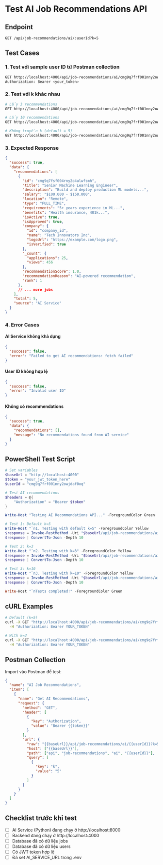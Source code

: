 # Test AI Job Recommendations API

## Endpoint
```
GET /api/job-recommendations/ai/:userId?k=5
```

## Test Cases

### 1. Test với sample user ID từ Postman collection
```bash
GET http://localhost:4000/api/job-recommendations/ai/cmg9q7frf001nny2owjdaf0oq?k=5
Authorization: Bearer <your_token>
```

### 2. Test với k khác nhau
```bash
# Lấy 3 recommendations
GET http://localhost:4000/api/job-recommendations/ai/cmg9q7frf001nny2owjdaf0oq?k=3

# Lấy 10 recommendations  
GET http://localhost:4000/api/job-recommendations/ai/cmg9q7frf001nny2owjdaf0oq?k=10

# Không truyền k (default = 5)
GET http://localhost:4000/api/job-recommendations/ai/cmg9q7frf001nny2owjdaf0oq
```

### 3. Expected Response
```json
{
  "success": true,
  "data": {
    "recommendations": [
      {
        "id": "cmg9q7fsf004rny2o4ulwfsmh",
        "title": "Senior Machine Learning Engineer",
        "description": "Build and deploy production ML models...",
        "salary": "$100,000 - $150,000",
        "location": "Remote",
        "type": "FULL_TIME",
        "requirements": "5+ years experience in ML...",
        "benefits": "Health insurance, 401k...",
        "isActive": true,
        "isApproved": true,
        "company": {
          "id": "company_id",
          "name": "Tech Innovators Inc",
          "logoUrl": "https://example.com/logo.png",
          "isVerified": true
        },
        "_count": {
          "applications": 25,
          "views": 456
        },
        "recommendationScore": 1.0,
        "recommendationReason": "AI-powered recommendation",
        "rank": 1
      },
      // ... more jobs
    ],
    "total": 5,
    "source": "AI Service"
  }
}
```

### 4. Error Cases

#### AI Service không khả dụng
```json
{
  "success": false,
  "error": "Failed to get AI recommendations: fetch failed"
}
```

#### User ID không hợp lệ
```json
{
  "success": false,
  "error": "Invalid user ID"
}
```

#### Không có recommendations
```json
{
  "success": true,
  "data": {
    "recommendations": [],
    "message": "No recommendations found from AI service"
  }
}
```

## PowerShell Test Script

```powershell
# Set variables
$baseUrl = "http://localhost:4000"
$token = "your_jwt_token_here"
$userId = "cmg9q7frf001nny2owjdaf0oq"

# Test AI recommendations
$headers = @{
    "Authorization" = "Bearer $token"
}

Write-Host "Testing AI Recommendations API..." -ForegroundColor Green

# Test 1: Default k=5
Write-Host "`n1. Testing with default k=5" -ForegroundColor Yellow
$response = Invoke-RestMethod -Uri "$baseUrl/api/job-recommendations/ai/$userId" -Headers $headers -Method Get
$response | ConvertTo-Json -Depth 10

# Test 2: k=3
Write-Host "`n2. Testing with k=3" -ForegroundColor Yellow
$response = Invoke-RestMethod -Uri "$baseUrl/api/job-recommendations/ai/$userId`?k=3" -Headers $headers -Method Get
$response | ConvertTo-Json -Depth 10

# Test 3: k=10
Write-Host "`n3. Testing with k=10" -ForegroundColor Yellow
$response = Invoke-RestMethod -Uri "$baseUrl/api/job-recommendations/ai/$userId`?k=10" -Headers $headers -Method Get
$response | ConvertTo-Json -Depth 10

Write-Host "`nTests completed!" -ForegroundColor Green
```

## cURL Examples

```bash
# Default (k=5)
curl -X GET "http://localhost:4000/api/job-recommendations/ai/cmg9q7frf001nny2owjdaf0oq" \
  -H "Authorization: Bearer YOUR_TOKEN"

# With k=3
curl -X GET "http://localhost:4000/api/job-recommendations/ai/cmg9q7frf001nny2owjdaf0oq?k=3" \
  -H "Authorization: Bearer YOUR_TOKEN"
```

## Postman Collection

Import vào Postman để test:
```json
{
  "name": "AI Job Recommendations",
  "item": [
    {
      "name": "Get AI Recommendations",
      "request": {
        "method": "GET",
        "header": [
          {
            "key": "Authorization",
            "value": "Bearer {{token}}"
          }
        ],
        "url": {
          "raw": "{{baseUrl}}/api/job-recommendations/ai/{{userId}}?k=5",
          "host": ["{{baseUrl}}"],
          "path": ["api", "job-recommendations", "ai", "{{userId}}"],
          "query": [
            {
              "key": "k",
              "value": "5"
            }
          ]
        }
      }
    }
  ]
}
```

## Checklist trước khi test

- [ ] AI Service (Python) đang chạy ở http://localhost:8000
- [ ] Backend đang chạy ở http://localhost:4000
- [ ] Database đã có dữ liệu jobs
- [ ] Database đã có dữ liệu users
- [ ] Có JWT token hợp lệ
- [ ] Đã set AI_SERVICE_URL trong .env
